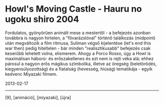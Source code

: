 # Howl's Moving Castle - Hauru no ugoku shiro 2004

Fordulatos, gyönyörűen animált mese a mestertől - a befejezés azonban továbbra is nagyon hirtelen, a "fővarázslóval" történő találkozás (midpoint) után megváltozik a film ritmusa, Suliman végső kijelentése (let's end this war then) pedig hiteltelen - bár minden "realisztikusabb" befejezés csak keserűbb lehetett volna, elismerem. Ahogy a Porco Rosso, úgy a Howl is maximálisan háború- és erőszakellenes és ezt nem is rejti véka alá; ehhez párosul a nagyon erős mágikus szimbolika, illetve az öregség (beletörődés, kiegyensúlyozottság) és a fiatalság (hevesség, hiúság) tematikája - egyik kedvenc Miyazaki filmem.

2013-02-17 

----

[9], [animáció], [miyazaki], [újra]